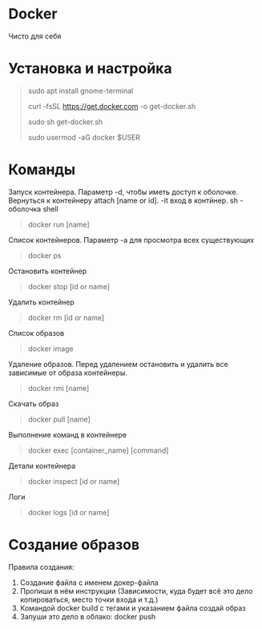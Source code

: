 # Docker
Чисто для себя

# Установка и настройка
> sudo apt install gnome-terminal
>
> curl -fsSL https://get.docker.com -o get-docker.sh
>
> sudo sh get-docker.sh
>
> sudo usermod -aG docker $USER

# Команды
Запуск контейнера. Параметр -d, чтобы иметь доступ к оболочке. Вернуться к контейнеру attach [name or id]. -it вход в контйнер. sh - оболочка shell
> docker run [name]
>
Список контейнеров. Параметр -a для просмотра всех существующих
> docker ps
>
Остановить контейнер
> docker stop [id or name]
>
Удалить контейнер
> docker rm [id or name]
>
Список образов
> docker image
>
Удаление образов. Перед удалением остановить и удалить все зависимые от образа контейнеры.
> docker rmi [name]
>
Скачать образ
> docker pull [name]
>
Выполнение команд в контейнере
> docker exec [container_name] [command]
>
Детали контейнера
> docker inspect [id or name]
>
Логи
> docker logs [id or name]
>
# Создание образов
Правила создания:
1. Создание файла с именем докер-файла
2. Пропиши в нём инструкции (Зависимости, куда будет всё это дело копироваться, место точки входа и т.д.)
3. Командой docker build с тегами и указанием файла создай образ
4. Запуши это дело в облако: docker push 
